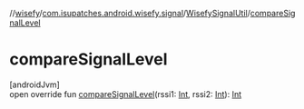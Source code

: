 //[wisefy](../../../index.md)/[com.isupatches.android.wisefy.signal](../index.md)/[WisefySignalUtil](index.md)/[compareSignalLevel](compare-signal-level.md)

# compareSignalLevel

[androidJvm]\
open override fun [compareSignalLevel](compare-signal-level.md)(rssi1: [Int](https://kotlinlang.org/api/latest/jvm/stdlib/kotlin/-int/index.html), rssi2: [Int](https://kotlinlang.org/api/latest/jvm/stdlib/kotlin/-int/index.html)): [Int](https://kotlinlang.org/api/latest/jvm/stdlib/kotlin/-int/index.html)
